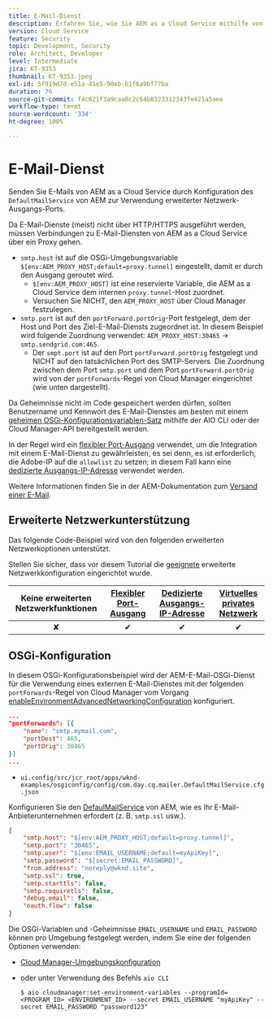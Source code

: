 ```yaml
---
title: E-Mail-Dienst
description: Erfahren Sie, wie Sie AEM as a Cloud Service mithilfe von Ausgangs-Ports für die Verbindung mit einem E-Mail-Dienst konfigurieren.
version: Cloud Service
feature: Security
topic: Development, Security
role: Architect, Developer
level: Intermediate
jira: KT-9353
thumbnail: KT-9353.jpeg
exl-id: 5f919d7d-e51a-41e5-90eb-b1f6a9bf77ba
duration: 76
source-git-commit: f4c621f3a9caa8c2c64b8323312343fe421a5aee
workflow-type: tm+mt
source-wordcount: '334'
ht-degree: 100%

---
```


# E-Mail-Dienst

Senden Sie E-Mails von AEM as a Cloud Service durch Konfiguration des `DefaultMailService` von AEM zur Verwendung erweiterter Netzwerk-Ausgangs-Ports.

Da E-Mail-Dienste (meist) nicht über HTTP/HTTPS ausgeführt werden, müssen Verbindungen zu E-Mail-Diensten von AEM as a Cloud Service über ein Proxy gehen.

+ `smtp.host` ist auf die OSGi-Umgebungsvariable `$[env:AEM_PROXY_HOST;default=proxy.tunnel]` eingestellt, damit er durch den Ausgang geroutet wird.
   + `$[env:AEM_PROXY_HOST]` ist eine reservierte Variable, die AEM as a Cloud Service dem internen `proxy.tunnel`-Host zuordnet.
   + Versuchen Sie NICHT, den `AEM_PROXY_HOST` über Cloud Manager festzulegen.
+ `smtp.port` ist auf den `portForward.portOrig`-Port festgelegt, dem der Host und Port des Ziel-E-Mail-Diensts zugeordnet ist. In diesem Beispiel wird folgende Zuordnung verwendet: `AEM_PROXY_HOST:30465` → `smtp.sendgrid.com:465`.
   + Der `smpt.port` ist auf den Port `portForward.portOrig` festgelegt und NICHT auf den tatsächlichen Port des SMTP-Servers. Die Zuordnung zwischen dem Port `smtp.port` und dem Port `portForward.portOrig` wird von der `portForwards`-Regel von Cloud Manager eingerichtet (wie unten dargestellt).

Da Geheimnisse nicht im Code gespeichert werden dürfen, sollten Benutzername und Kennwort des E-Mail-Dienstes am besten mit einem [geheimen OSGi-Konfigurationsvariablen-Satz](https://experienceleague.adobe.com/docs/experience-manager-cloud-service/implementing/deploying/configuring-osgi.html?lang=de#secret-configuration-values) mithilfe der AIO CLI oder der Cloud Manager-API bereitgestellt werden.

In der Regel wird ein [flexibler Port-Ausgang](../flexible-port-egress.md) verwendet, um die Integration mit einem E-Mail-Dienst zu gewährleisten, es sei denn, es ist erforderlich, die Adobe-IP auf die `allowlist` zu setzen; in diesem Fall kann eine [dedizierte Ausgangs-IP-Adresse](../dedicated-egress-ip-address.md) verwendet werden.

Weitere Informationen finden Sie in der AEM-Dokumentation zum [Versand einer E-Mail](https://experienceleague.adobe.com/docs/experience-manager-cloud-service/content/implementing/developing/development-guidelines.html?lang=de#sending-email).

## Erweiterte Netzwerkunterstützung

Das folgende Code-Beispiel wird von den folgenden erweiterten Netzwerkoptionen unterstützt.

Stellen Sie sicher, dass vor diesem Tutorial die [geeignete](../advanced-networking.md#advanced-networking) erweiterte Netzwerkkonfiguration eingerichtet wurde.

| Keine erweiterten Netzwerkfunktionen | [Flexibler Port-Ausgang](../flexible-port-egress.md) | [Dedizierte Ausgangs-IP-Adresse](../dedicated-egress-ip-address.md) | [Virtuelles privates Netzwerk](../vpn.md) |
|:-----:|:-----:|:------:|:---------:|
| ✘ | ✔ | ✔ | ✔ |

## OSGi-Konfiguration

In diesem OSGi-Konfigurationsbeispiel wird der AEM-E-Mail-OSGi-Dienst für die Verwendung eines externen E-Mail-Dienstes mit der folgenden `portForwards`-Regel von Cloud Manager vom Vorgang [enableEnvironmentAdvancedNetworkingConfiguration](https://developer.adobe.com/experience-cloud/cloud-manager/reference/api/#operation/enableEnvironmentAdvancedNetworkingConfiguration) konfiguriert.

```json
...
"portForwards": [{
    "name": "smtp.mymail.com",
    "portDest": 465,
    "portOrig": 30465
}]
...
```

+ `ui.config/src/jcr_root/apps/wknd-examples/osgiconfig/config/com.day.cq.mailer.DefaultMailService.cfg.json`

Konfigurieren Sie den [DefaulMailService](https://experienceleague.adobe.com/docs/experience-manager-cloud-service/content/implementing/developing/development-guidelines.html?lang=de#sending-email) von AEM, wie es Ihr E-Mail-Anbieterunternehmen erfordert (z. B. `smtp.ssl` usw.).

```json
{
    "smtp.host": "$[env:AEM_PROXY_HOST;default=proxy.tunnel]",
    "smtp.port": "30465",
    "smtp.user": "$[env:EMAIL_USERNAME;default=myApiKey]",
    "smtp.password": "$[secret:EMAIL_PASSWORD]",
    "from.address": "noreply@wknd.site",
    "smtp.ssl": true,
    "smtp.starttls": false, 
    "smtp.requiretls": false,
    "debug.email": false,
    "oauth.flow": false
}
```

Die OSGi-Variablen und -Geheimnisse `EMAIL_USERNAME` und `EMAIL_PASSWORD` können pro Umgebung festgelegt werden, indem Sie eine der folgenden Optionen verwenden:

+ [Cloud Manager-Umgebungskonfiguration](https://experienceleague.adobe.com/docs/experience-manager-cloud-service/content/implementing/using-cloud-manager/environment-variables.html?lang=de)
+ oder unter Verwendung des Befehls `aio CLI`

  ```shell
  $ aio cloudmanager:set-environment-variables --programId=<PROGRAM_ID> <ENVIRONMENT_ID> --secret EMAIL_USERNAME "myApiKey" --secret EMAIL_PASSWORD "password123"
  ```
